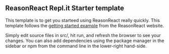 ## ReasonReact Repl.it Starter template

This template is to get you starteed using ReasonReact really quickly. This template follows the [getting started example](https://reasonml.github.io/reason-react/docs/en/installation) from the ReasonReact website. 

Simply edit source files in src/, hit run, and refresh the browser to see your changes. You can also add dependencies using the package manager in the sidebar or npm from the command line in the lower-right hand-side. 